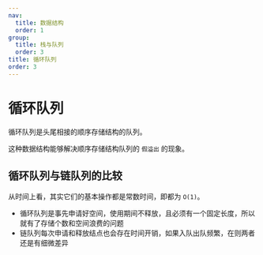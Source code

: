 ```yaml
---
nav:
  title: 数据结构
  order: 1
group:
  title: 栈与队列
  order: 3
title: 循环队列
order: 3
---
```


# 循环队列

循环队列是头尾相接的顺序存储结构的队列。

这种数据结构能够解决顺序存储结构队列的 `假溢出` 的现象。



## 循环队列与链队列的比较

从时间上看，其实它们的基本操作都是常数时间，即都为 `O(1)`。

- 循环队列是事先申请好空间，使用期间不释放，且必须有一个固定长度，所以就有了存储个数和空间浪费的问题
- 链队列每次申请和释放结点也会存在时间开销，如果入队出队频繁，在则两者还是有细微差异
